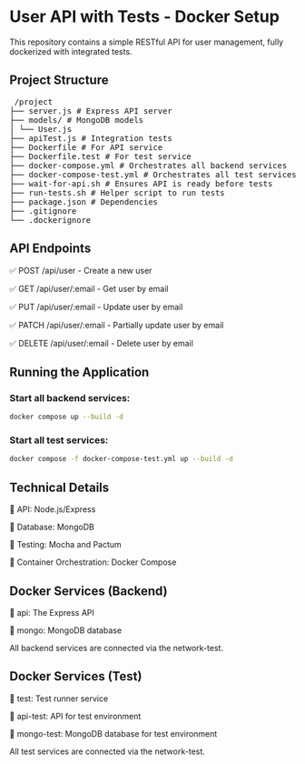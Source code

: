 # User API with Tests - Docker Setup

This repository contains a simple RESTful API for user management, fully dockerized with integrated tests.

## Project Structure

<pre> /project 
├── server.js # Express API server 
├── models/ # MongoDB models 
│ └── User.js 
├── apiTest.js # Integration tests 
├── Dockerfile # For API service 
├── Dockerfile.test # For test service 
├── docker-compose.yml # Orchestrates all backend services 
├── docker-compose-test.yml # Orchestrates all test services 
├── wait-for-api.sh # Ensures API is ready before tests 
├── run-tests.sh # Helper script to run tests 
├── package.json # Dependencies 
├── .gitignore 
└── .dockerignore </pre>

## API Endpoints
✅ POST /api/user - Create a new user

✅ GET /api/user/:email - Get user by email

✅ PUT /api/user/:email - Update user by email

✅ PATCH /api/user/:email - Partially update user by email

✅ DELETE /api/user/:email - Delete user by email


## Running the Application

### Start all backend services:
```bash
docker compose up --build -d
```

### Start all test services:
```bash
docker compose -f docker-compose-test.yml up --build -d
```

## Technical Details

🔹  API: Node.js/Express

🔹  Database: MongoDB

🔹  Testing: Mocha and Pactum

🔹 Container Orchestration: Docker Compose



## Docker Services (Backend)

🔹 api: The Express API

🔹 mongo: MongoDB database

All backend services are connected via the network-test.


## Docker Services (Test)

🔹 test: Test runner service

🔹 api-test: API for test environment

🔹 mongo-test: MongoDB database for test environment

All test services are connected via the network-test.